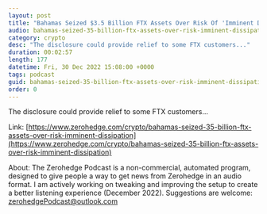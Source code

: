 ```yaml
---
layout: post
title: "Bahamas Seized $3.5 Billion FTX Assets Over Risk Of 'Imminent Dissipation'"
audio: bahamas-seized-35-billion-ftx-assets-over-risk-imminent-dissipation-1
category: crypto
desc: "The disclosure could provide relief to some FTX customers..."
duration: 00:02:57
length: 177
datetime: Fri, 30 Dec 2022 15:08:00 +0000
tags: podcast
guid: bahamas-seized-35-billion-ftx-assets-over-risk-imminent-dissipation-0
order: 0
---
```

The disclosure could provide relief to some FTX customers...

Link: [https://www.zerohedge.com/crypto/bahamas-seized-35-billion-ftx-assets-over-risk-imminent-dissipation](https://www.zerohedge.com/crypto/bahamas-seized-35-billion-ftx-assets-over-risk-imminent-dissipation)

About: The Zerohedge Podcast is a non-commercial, automated program, designed to give people a way to get news from Zerohedge in an audio format.  I am actively working on tweaking and improving the setup to create a better listening experience (December 2022).  Suggestions are welcome: [zerohedgePodcast@outlook.com](mailto:zerohedgePodcast@outlook.com)
